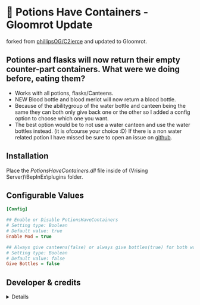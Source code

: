 # 🫗 Potions Have Containers - Gloomrot Update
forked from [phillipsOG/C2ierce](https://github.com/phillipsOG/PotionsHaveContainers) and updated to Gloomrot.

## Potions and flasks will now return their empty counter-part containers. What were we doing before, eating them?
* Works with all potions, flasks/Canteens.
* NEW Blood bottle and blood merlot will now return a blood bottle.
* Because of the abilitygroup of the water bottle and canteen being the same they can both only give back one or the other so I added a config option to choose which one you want.
* The best option would be to not use a water canteen and use the water bottles instead. (it is ofcourse your choice :D)
If there is a non water related potion I have missed be sure to open an issue on [github](https://github.com/skythebro/PotionsHaveContainers/issues).

## Installation
Place the _PotionsHaveContainers.dll_ file inside of (Vrising Server)\BepInEx\plugins folder.

## Configurable Values
```ini
[Config]

## Enable or Disable PotionsHaveContainers
# Setting type: Boolean
# Default value: true
Enable Mod = true

## Always give canteens(false) or always give bottles(true) for both water containers.
# Setting type: Boolean
# Default value: false
Give Bottles = false

```

## Developer & credits
<details>

### V rising modding discord [Discord](https://discord.gg/XY5bNtNm4w)
### Current Developer
- `skythebro/skyKDG` - Also known as realsky on discord

### Original Creator & Developers
- `phillipsOG`
- `C2ierce`

</details>